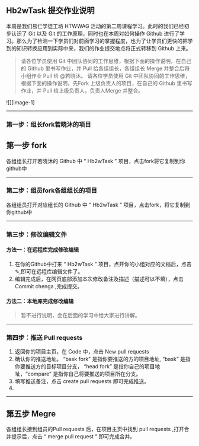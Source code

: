 ## Hb2wTask 提交作业说明
本周是我们易仁学徒工坊 HTWWAG 活动的第二周课程学习。此时的我们已经初步认识了 Git 以及 Git 的工作原理，同时也在本周对如何操作 Github 进行了学习。那么为了检测一下学员们对前面学习的掌握程度，也为了让学员们更快的把学到的知识转换应用到实际中来，我们的作业提交地点将正式转移到 Github 上来。 

> 请各位学员使用 Git 中团队协同的工作思维，根据下面的操作说明，在自己的 Github 里书写作业，并 Pull 给各组组长，各组组长 Merge 并整合后将小组作业 Pull 给 @若晓沐。
> 请各位学员使用 Git 中团队协同的工作思维，根据下面的操作说明，先Fork 上级负责人的项目，在自己的 Github 里书写作业，并 Pull 给上级负责人，负责人Merge 并整合。

![][image-1]

---- 
### 第一步：组长fork若晓沐的项目

## 第一步 fork
 各组组长打开若晓沐的 Github 中 “ Hb2wTask ” 项目，点击fork将它复制到你github中 

---- 
### 第二步：组员fork各组组长的项目

各组组员打开对应组长的 Github 中 “ Hb2wTask ” 项目，点击fork，将它复制到你github中 

---- -
### 第三步：修改编辑文件
#### 方法一：在远程库完成修改编辑
1. 在你的Github中打来 “ Hb2wTask ” 项目，点开你的小组对应的文档后，点击✎,即可在远程库编辑文件了。
2. 编辑完成后，在网页底部添加本次修改备注及描述（描述可以不填），点击Commit chenga ,完成提交。

#### 方法二：本地库完成修改编辑
> 暂不进行说明，会在后面的学习中给大家进行讲解。

---- 
### 第四步：推送 Pull requests 
1. 返回你的项目主页，在 Code 中，点击 New pull requests
2. 确认你的推送地址。 “bask fork” 是指你要推送的方的项目地址, “bask” 是指你要推送方的目标项目分支， “head fork” 是指你自己的项目地址，“compare” 是指你自己将要推送的项目所在分支。
3. 填写推送备注，点击 create pull requests  即可完成推送。
4. 
---- 

## 第五步 Megre
各组组长接到组员的Pull requests 后，在项目主页中找到 pull requests  ,打开合并提示后，点击 “ merge pull request ” 即可完成合并。

